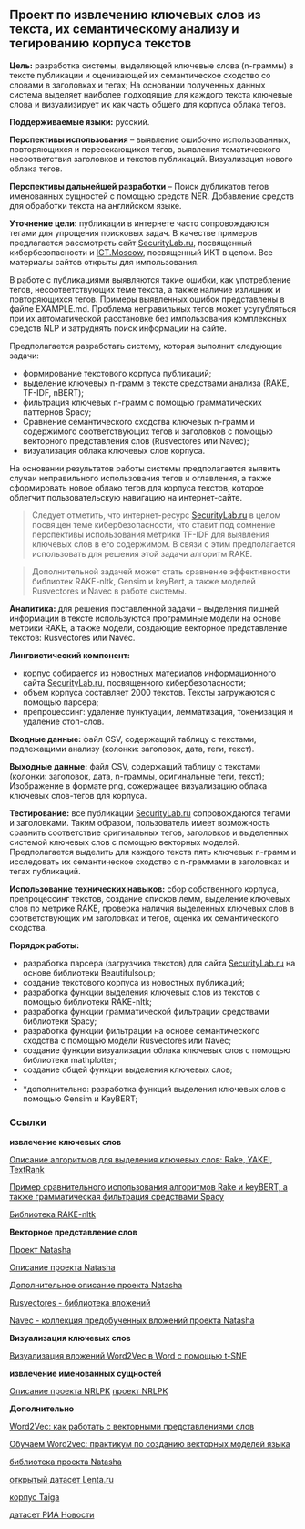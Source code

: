 ## Проект по извлечению ключевых слов из текста, их семантическому анализу и тегированию корпуса текстов

**Цель:** разработка системы, выделяющей ключевые слова (n-граммы) в тексте публикации и оценивающей их семантическое сходство со словами в заголовках и тегах; На основании полученных данных система выделяет наиболее подходящие для каждого текста ключевые слова и визуализирует их как часть общего для корпуса облака тегов.

**Поддерживаемые языки:** русский.

**Перспективы использования** – выявление ошибочно использованных, повторяющихся и пересекающихся тегов, выявления тематического несоответствия заголовков и текстов публикаций. Визуализация нового облака тегов.

**Перспективы дальнейшей разработки** – Поиск дубликатов тегов именованных сущностей с помощью средств NER. Добавление средств для обработки текста на английском языке.

**Уточнение цели:** публикации в интернете часто сопровождаются тегами для упрощения поисковых задач. В качестве примеров предлагается рассмотреть сайт [SecurityLab.ru](https://www.securitylab.ru/), посвященный кибербезопасности и [ICT.Moscow](https://ict.moscow/), посвященный ИКТ в целом. Все материалы сайтов открыты для импользования.

В работе с публикациями выявляются такие ошибки, как употребление тегов, несоответствующих теме текста, а также наличие излишних и повторяющихся тегов. Примеры выявленных ошибок представлены в файле EXAMPLE.md. Проблема неправильных тегов может усугубляться при их автоматической расстановке без импользования комплексных средств NLP и затруднять поиск информации на сайте.

Предполагается разработать систему, которая выполнит следующие задачи:
- формирование текстового корпуса публикаций;
- выделение ключевых n-грамм в тексте средствами анализа (RAKE, TF-IDF, nBERT);
- фильтрация ключевых n-грамм с помощью грамматических паттернов Spacy;
- Сравнение семантического сходства ключевых n-грамм и содержимого соответствующих тегов и заголовков с помощью векторного представления слов (Rusvectores или Navec);
- визуализация облака ключевых слов корпуса.

На основании результатов работы системы предполагается выявить случаи неправильного использования тегов и оглавления, а также сформировать новое облако тегов для корпуса текстов, которое облегчит пользовательскую навигацию на интернет-сайте.

>Следует отметить, что интернет-ресурс [SecurityLab.ru](https://www.securitylab.ru/) в целом посвящен теме кибербезопасности, что ставит под сомнение перспективы использования метрики TF-IDF для выявления ключевых слов в его содержимом. В связи с этим предполагается использовать для решения этой задачи алгоритм RAKE. 

>Дополнительной задачей может стать сравнение эффективности библиотек RAKE-nltk, Gensim и keyBert, а также моделей Rusvectores и Navec в работе системы.

**Аналитика:** для решения поставленной задачи – выделения лишней информации в тексте используются программные модели на основе метрики RAKE, а также модели, создающие векторное представление текстов: Rusvectores или Navec.

**Лингвистический компонент:**
- корпус собирается из новостных материалов информационного сайта [SecurityLab.ru](https://www.securitylab.ru/), посвященного кибербезопасности;
- объем корпуса составляет 2000 текстов. Тексты загружаются с помощью парсера;
- препроцессинг: удаление пунктуации, лемматизация, токенизация и удаление стоп-слов.

**Входные данные:** файл CSV, содержащий таблицу с текстами, подлежащими анализу (колонки: заголовок, дата, теги, текст).

**Выходные данные:** файл CSV, содержащий таблицу с текстами (колонки: заголовок, дата, n-граммы, оригинальные теги, текст); Изображение в формате png, сожержащее визуализацию облака ключевых слов-тегов для корпуса.

**Тестирование:** все публикации [SecurityLab.ru](https://www.securitylab.ru/) сопровождаются тегами и заголовками. Таким образом, пользователь имеет возможность сравнить соответствие оригинальных тегов, заголовков и выделенных системой ключевых слов с помощью векторных моделей. Предполагается выделить для каждого текста пять ключевых n-грамм и исследовать их семантическое сходство с n-граммами в заголовках и тегах публикаций. 

**Использование технических навыков:** сбор собственного корпуса, препроцессинг текстов, создание списков лемм, выделение ключевых слов по метрике RAKE, проверка наличия выделенных ключевых слов в соответствующих им заголовках и тегов, оценка их семантического сходства.

**Порядок работы:**
- разработка парсера (загрузчика текстов) для сайта [SecurityLab.ru](https://www.securitylab.ru/) на основе библиотеки Beautifulsoup;
- создание текстового корпуса из новостных публикаций;
- разработка функции выделения ключевых слов из текстов с помощью библиотеки RAKE-nltk;
- разработка функции грамматической фильтрации средствами библиотеки Spacy;
- разработка функции фильтрации на основе семантического сходства с помощью модели Rusvectores или Navec;
- создание функции визуализации облака ключевых слов с помощью библиотеки mathplotter;
- создание общей функции выделения ключевых слов;
- 
-  *дополнительно: разработка функций выделения ключевых слов с помощью Gensim и KeyBERT;
 
### Ссылки 

**извлечение ключевых слов**

[Описание алгоритмов для выделения ключевых слов: Rake, YAKE!, TextRank](https://vc.ru/newtechaudit/449493-algoritmy-dlya-vydeleniya-klyuchevyh-slov-rake-yake-textrank)

[Пример сравнительного использования алгоритмов Rake и keyBERT, а также грамматическая фильтрация средствами Spacy](https://towardsdatascience.com/keyword-extraction-a-benchmark-of-7-algorithms-in-python-8a905326d93f)

[Библиотека RAKE-nltk](https://pypi.org/project/rake-nltk/)

**Векторное представление слов**

[Проект Natasha](https://github.com/natasha)

[Описание проекта Natasha](https://habr.com/ru/post/516098/)

[Дополнительное описание проекта Natasha](https://habr.com/ru/post/349864/)

[Rusvectores - библиотека вложений](https://rusvectores.org/ru/models/)

[Navec - коллекция предобученных вложений проекта Natasha](https://github.com/natasha/navec)

**Визуализация ключевых слов**

[Визуализация вложений Word2Vec в Word с помощью t-SNE](https://machinelearningmastery.ru/google-news-and-leo-tolstoy-visualizing-word2vec-word-embeddings-with-t-sne-11558d8bd4d/)

**извлечение именованных сущностей**

[Описание проекта NRLPK](https://habr.com/ru/post/468141/)
[проект NRLPK](https://github.com/avl33/nrlpk)

**Дополнительно**

[Word2Vec: как работать с векторными представлениями слов](https://neurohive.io/ru/osnovy-data-science/word2vec-vektornye-predstavlenija-slov-dlja-mashinnogo-obuchenija/)

[Обучаем Word2vec: практикум по созданию векторных моделей языка](https://sysblok.ru/knowhow/obuchaem-word2vec-praktikum-po-sozdaniju-vektornyh-modelej-jazyka/)

[библиотека проекта Natasha](https://natasha.github.io/corus/)

[открытый датасет Lenta.ru](https://github.com/yutkin/Lenta.Ru-News-Dataset)

[корпус Taiga](https://tatianashavrina.github.io/taiga_site/)

[датасет РИА Новости](https://github.com/RossiyaSegodnya/ria_news_dataset)
